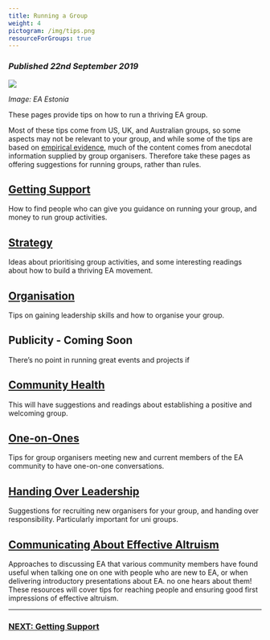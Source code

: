 ```yaml
---
title: Running a Group
weight: 4
pictogram: /img/tips.png
resourceForGroups: true
---
```

### _Published 22nd September 2019_

<p class="large_image_wrapper">
<img src="/img/tipseaestonia.jpg" />
</p>

_Image: EA Estonia_

These pages provide tips on how to run a thriving EA group. 

Most of these tips come from US, UK, and Australian groups, so some aspects may not be relevant to your group, and while some of the tips are based on <a target="_blank" href="https://drive.google.com/file/d/1t_F8gJ69X-gDBeCWoN50iL5UzPBxV8DE/view">empirical evidence</a>, much of the content comes from anecdotal information supplied by group organisers. Therefore take these pages as offering suggestions for running groups, rather than rules. 


## [Getting Support](/tips/support/)
How to find people who can give you guidance on running your group, and money to run group activities.

## [Strategy](/tips/strategy/)

Ideas about prioritising group activities, and some interesting readings about how to build a thriving EA movement.

## [Organisation](/tips/organisation/)

Tips on gaining leadership skills and how to organise your group.

## Publicity - Coming Soon
There’s no point in running great events and projects if

## [Community Health](/tips/community-health)

This will have suggestions and readings about establishing a positive and welcoming group.

## [One-on-Ones](/tips/one-on-ones/)
Tips for group organisers meeting new and current members of the EA community to have one-on-one conversations.


## [Handing Over Leadership](/tips/handover/)
Suggestions for recruiting new organisers for your group, and handing over responsibility. Particularly important for uni groups.

## [Communicating About Effective Altruism](/learn/communicate-ea)
Approaches to discussing EA that various community members have found useful when talking one on one with people who are new to EA, or when delivering introductory presentations about EA.
no one hears about them! These resources will cover tips for reaching people and ensuring good first impressions of effective altruism.

<hr>

### [NEXT: Getting Support](/tips/support/)

